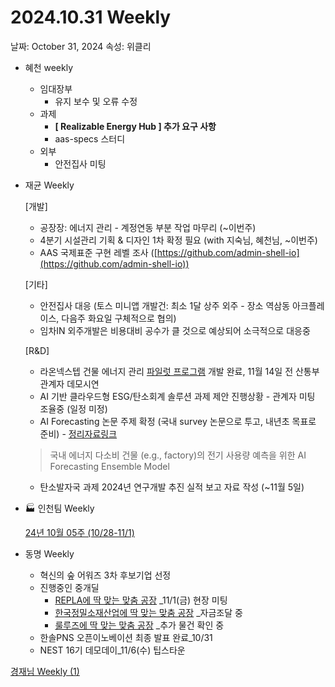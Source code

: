 # 2024.10.31 Weekly

날짜: October 31, 2024
속성: 위클리

- 혜천 weekly
    - 임대장부
        - 유지 보수 및 오류 수정
    - 과제
        - **[ Realizable Energy Hub ] 추가 요구 사항**
        - aas-specs 스터디
    - 외부
        - 안전집사 미팅
- 재균 Weekly
    
    [개발]
    
    - 공장장: 에너지 관리 - 계정연동 부분 작업 마무리 (~이번주)
    - 4분기 시설관리 기획 & 디자인 1차 확정 필요 (with 지숙님, 혜천님, ~이번주)
    - AAS 국제표준 구현 레벨 조사 ([https://github.com/admin-shell-io](https://github.com/admin-shell-io))
    
    [기타]
    
    - 안전집사 대응 (토스 미니앱 개발건: 최소 1달 상주 외주 - 장소 역삼동 아크플레이스, 다음주 화요일 구체적으로 협의)
    - 임차IN 외주개발은 비용대비 공수가 클 것으로 예상되어 소극적으로 대응중
    
    [R&D]
    
    - 라온넥스텝 건물 에너지 관리 [파일럿 프로그램](https://realizable-energy-hub.com/) 개발 완료, 11월 14일 전 산통부 관계자 데모시연
    - AI 기반 클라우드형 ESG/탄소회계 솔루션 과제 제안 진행상황 - 관계자 미팅 조율중 (일정 미정)
    - AI Forecasting 논문 주제 확정 (국내 survey 논문으로 투고, 내년초 목표로 준비) - [정리자료링크](https://realizable.atlassian.net/l/cp/Upb732rE)
    > 국내 에너지 다소비 건물 (e.g., factory)의 전기 사용량 예측을 위한 AI Forecasting Ensemble Model
    - 탄소발자국 과제 2024년 연구개발 추진 실적 보고 자료 작성 (~11월 5일)
- 🏭 인천팀 Weekly
    
    [24년 10월 05주 (10/28-11/1)](https://www.notion.so/24-10-05-10-28-11-1-12ae98ce7f7180cb8b7cd711e9799168?pvs=21) 
    
- 동명 Weekly
    - 혁신의 숲 어워즈 3차 후보기업 선정
    - 진행중인 중개딜
        - [REPLA에 딱 맞는 맞춤 공장](https://www.notion.so/REPLA-12ee98ce7f718082b6a3d502d1ec74a8?pvs=21) _11/1(금) 현장 미팅
        - [한국정밀소재산업에 딱 맞는 맞춤 공장](https://www.notion.so/122e98ce7f7180bd8a5ddf093d2c2ac2?pvs=21) _자금조달 중
        - [룰루즈에 딱 맞는 맞춤 공장](https://www.notion.so/123e98ce7f718060b107d1474a76d835?pvs=21) _추가 물건 확인 중
    - 한솔PNS 오픈이노베이션 최종 발표 완료_10/31
    - NEST 16기 데모데이_11/6(수) 팁스타운

[경재님 Weekly (1)](%E1%84%80%E1%85%A7%E1%86%BC%E1%84%8C%E1%85%A2%E1%84%82%E1%85%B5%E1%86%B7%20Weekly%20(1)%20157e98ce7f7180cdabb2d804758507d8.md)